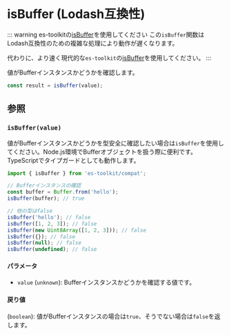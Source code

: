# isBuffer (Lodash互換性)

::: warning es-toolkitの[isBuffer](../../predicate/isBuffer.md)を使用してください
この`isBuffer`関数はLodash互換性のための複雑な処理により動作が遅くなります。

代わりに、より速く現代的な`es-toolkit`の[isBuffer](../../predicate/isBuffer.md)を使用してください。
:::

値がBufferインスタンスかどうかを確認します。

```typescript
const result = isBuffer(value);
```

## 参照

### `isBuffer(value)`

値がBufferインスタンスかどうかを型安全に確認したい場合は`isBuffer`を使用してください。Node.js環境でBufferオブジェクトを扱う際に便利です。TypeScriptでタイプガードとしても動作します。

```typescript
import { isBuffer } from 'es-toolkit/compat';

// Bufferインスタンスの確認
const buffer = Buffer.from('hello');
isBuffer(buffer); // true

// 他の型はfalse
isBuffer('hello'); // false
isBuffer([1, 2, 3]); // false
isBuffer(new Uint8Array([1, 2, 3])); // false
isBuffer({}); // false
isBuffer(null); // false
isBuffer(undefined); // false
```

#### パラメータ

- `value` (`unknown`): Bufferインスタンスかどうかを確認する値です。

#### 戻り値

(`boolean`): 値がBufferインスタンスの場合は`true`、そうでない場合は`false`を返します。
